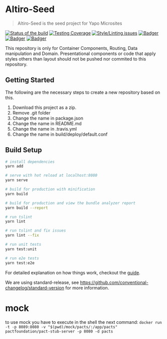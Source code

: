 # Altiro-Seed
> Altiro-Seed is the seed project for Yapo Microsites

<!-- Badger start badges -->
[![Status of the build](https://badger.spt-engprod-pro.schibsted.io/badge/travis/Yapo/altiro-seed)](https://travis.schibsted.io/Yapo/altiro-seed) [![Testing Coverage](https://badger.spt-engprod-pro.schibsted.io/badge/coverage/Yapo/altiro-seed)](https://quality-gate.schibsted.io/#/Yapo/altiro-seed?branch=master&type=push&daterange&daterange) [![Style/Linting issues](https://badger.spt-engprod-pro.schibsted.io/badge/issues/Yapo/altiro-seed)](https://quality-gate.schibsted.io/#/Yapo/altiro-seed?branch=master&type=push&daterange&daterange) [![Badger](https://badger.spt-engprod-pro.schibsted.io/badge/flaky_tests/Yapo/altiro-seed)](https://quality-gate.schibsted.io/#/Yapo/altiro-seed) [![Badger](https://badger.spt-engprod-pro.schibsted.io/badge/quality_index/Yapo/altiro-seed)](https://quality-gate.schibsted.io/#/Yapo/altiro-seed) [![Badger](https://badger.spt-engprod-pro.schibsted.io/badge/engprod/Yapo/altiro-seed)](https://github.schibsted.io/spt-engprod/badger)
<!-- Badger end badges -->

This repository is only for Container Components, Routing, Data manipulation and Domain.
Presentational components or code that apply styles others than layout should not be pushed nor commited to this repository.

## Getting Started

The following are the necessary steps to create a new repository based on this.

1. Download this project as a zip.
1. Remove .git folder
1. Change the name in package.json
1. Change the name in README.md
1. Change the name in .travis.yml
1. Change the name in build/deploy/default.conf

## Build Setup

``` bash
# install dependencies
yarn add

# serve with hot reload at localhost:8080
yarn serve

# build for production with minification
yarn build

# build for production and view the bundle analyzer report
yarn build --report

# run tslint
yarn lint

# run tslint and fix issues
yarn lint --fix

# run unit tests
yarn test:unit

# run e2e tests
yarn test:e2e
```

For detailed explanation on how things work, checkout the [guide](https://cli.vuejs.org/).

We are using standard-release, see https://github.com/conventional-changelog/standard-version for more information.

# mock

to use mock you have to execute in the shell the next command:
`docker run -t -p 8089:8080 -v "$(pwd)/mock/pacts/:/app/pacts" pactfoundation/pact-stub-server -p 8080 -d pacts`